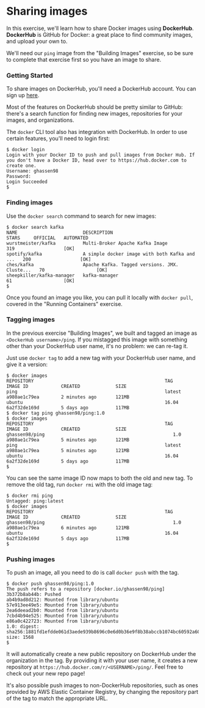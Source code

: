 # Sharing images

In this exercise, we'll learn how to share Docker images using **DockerHub**. **DockerHub** is GitHub for Docker: a great place to find community images, and upload your own to.

We'll need our `ping` image from the "Building Images" exercise, so be sure to complete that exercise first so you have an image to share.

### Getting Started

To share images on DockerHub, you'll need a DockerHub account. You can sign up [here](https://hub.docker.com/).

Most of the features on DockerHub should be pretty similar to GitHub: there's a search function for finding new images, repositories for your images, and organizations.

The `docker` CLI tool also has integration with DockerHub. In order to use certain features, you'll need to login first:

```
$ docker login
Login with your Docker ID to push and pull images from Docker Hub. If you don't have a Docker ID, head over to https://hub.docker.com to create one.
Username: ghassen98
Password: 
Login Succeeded
$
```

### Finding images

Use the `docker search` command to search for new images:

```
$ docker search kafka
NAME                        DESCRIPTION                                     STARS     OFFICIAL   AUTOMATED
wurstmeister/kafka          Multi-Broker Apache Kafka Image                 319                  [OK]
spotify/kafka               A simple docker image with both Kafka and ...   200                  [OK]
ches/kafka                  Apache Kafka. Tagged versions. JMX. Cluste...   70                   [OK]
sheepkiller/kafka-manager   kafka-manager                                   61                   [OK]
$
```

Once you found an image you like, you can pull it locally with `docker pull`, covered in the "Running Containers" exercise.

### Tagging images

In the previous exercise "Building Images", we built and tagged an image as `<DockerHub username>/ping`. If you mistagged this image with something other than your DockerHub user name, it's no problem: we can re-tag it.

Just use `docker tag` to add a new tag with your DockerHub user name, and give it a version:

```
$ docker images
REPOSITORY                                                TAG                 IMAGE ID            CREATED             SIZE
ping                                                      latest              a980ae1c79ea        2 minutes ago       121MB
ubuntu                                                    16.04               6a2f32de169d        5 days ago          117MB
$ docker tag ping ghassen98/ping:1.0
$ docker images
REPOSITORY                                                TAG                 IMAGE ID            CREATED             SIZE
ghassen98/ping                                               1.0                 a980ae1c79ea        5 minutes ago       121MB
ping                                                      latest              a980ae1c79ea        5 minutes ago       121MB
ubuntu                                                    16.04               6a2f32de169d        5 days ago          117MB
$ 
```

You can see the same image ID now maps to both the old and new tag. To remove the old tag, run `docker rmi` with the old image tag:

```
$ docker rmi ping
Untagged: ping:latest
$ docker images
REPOSITORY                                                TAG                 IMAGE ID            CREATED             SIZE
ghassen98/ping                                               1.0                 a980ae1c79ea        6 minutes ago       121MB
ubuntu                                                    16.04               6a2f32de169d        5 days ago          117MB
$ 
```

### Pushing images

To push an image, all you need to do is call `docker push` with the tag.

```
$ docker push ghassen98/ping:1.0
The push refers to a repository [docker.io/ghassen98/ping]
3b372b8ab44b: Pushed 
ab4b9ad8d212: Mounted from library/ubuntu 
57e913ee49e5: Mounted from library/ubuntu 
2ea6deead2b0: Mounted from library/ubuntu 
7cbd4b94e525: Mounted from library/ubuntu 
e86a0c422723: Mounted from library/ubuntu 
1.0: digest: sha256:1881fd1efdde061d3aede939b8696c0e6d0b36e9f8b38abccb1074bc60592a60 size: 1568
$
```

It will automatically create a new public repository on DockerHub under the organization in the tag. By providing it with your user name, it creates a new repository at `https://hub.docker.com/r/<USERNAME>/ping/`. Feel free to check out your new repo page!

It's also possible push images to non-DockerHub repositories, such as ones provided by AWS Elastic Container Registry, by changing the repository part of the tag to match the appropriate URL.
